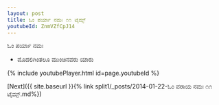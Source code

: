 ```yaml
---
layout: post
title: ಓಂ ಪರ್ಯಾ ನಮಃ ೧೧ ಟೈಮ್ಸ್
youtubeId: ZnmVZfCpJ14
---
```

 
 
 ಓಂ ಪರ್ಯಾ ನಮಃ  
 
 -  ಮೊದಲಿಗಿಂತಲೂ ಮುಂಚಿನವರು ಯಾರು 
 
  
 
  
 
 
 
 
 
 


{% include youtubePlayer.html id=page.youtubeId %}
 
[Next]({{ site.baseurl }}{% link  split1/_posts/2014-01-22-ಓಂ ವರಾಯ ನಮಃ ೧೧ ಟೈಮ್ಸ್.md%})
 
